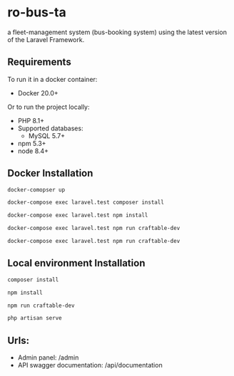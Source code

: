 # ro-bus-ta #
a fleet-management system (bus-booking system) using the latest version of the Laravel Framework.

## Requirements ##


To run it in a docker container:
- Docker 20.0+

Or to run the project locally:
- PHP 8.1+
- Supported databases:
  - MySQL 5.7+
- npm 5.3+
- node 8.4+


## Docker Installation ##

```bash
docker-comopser up
```
```bash
docker-compose exec laravel.test composer install
```
```bash
docker-compose exec laravel.test npm install
```
```bash
docker-compose exec laravel.test npm run craftable-dev
```
```bash
docker-compose exec laravel.test npm run craftable-dev
```

## Local environment Installation ##

```bash
composer install
```
```bash
npm install
```
```bash
npm run craftable-dev
```
```bash
php artisan serve
```

## Urls:

- Admin panel: /admin
- API swagger documentation: /api/documentation
